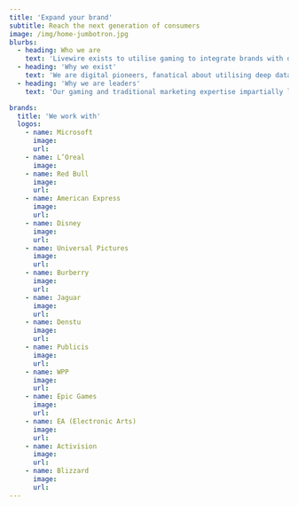 ```yaml
---
title: 'Expand your brand'
subtitle: Reach the next generation of consumers
image: /img/home-jumbotron.jpg
blurbs:
  - heading: Who we are
    text: 'Livewire exists to utilise gaming to integrate brands with digitally native consumers, authentically intertwining brands with culture to win the attention battle for brands.'
  - heading: 'Why we exist'
    text: 'We are digital pioneers, fanatical about utilising deep data insights to act as game changers for brands to authentically engage the consumers in the digital realm across the world.'
  - heading: 'Why we are leaders'
    text: 'Our gaming and traditional marketing expertise impartially leads brand entry and strategy in the digital realm, delivering evergreen strategies that convert.'

brands:
  title: 'We work with'
  logos:
    - name: Microsoft
      image:
      url:
    - name: L’Oreal
      image:
    - name: Red Bull
      image:
      url:
    - name: American Express
      image:
      url:
    - name: Disney
      image:
      url:
    - name: Universal Pictures
      image:
      url:
    - name: Burberry
      image:
      url:
    - name: Jaguar
      image:
      url:
    - name: Denstu
      image:
      url:
    - name: Publicis
      image:
      url:
    - name: WPP
      image:
      url:
    - name: Epic Games
      image:
      url:
    - name: EA (Electronic Arts)
      image:
      url:
    - name: Activision
      image:
      url:
    - name: Blizzard
      image:
      url:
---
```

